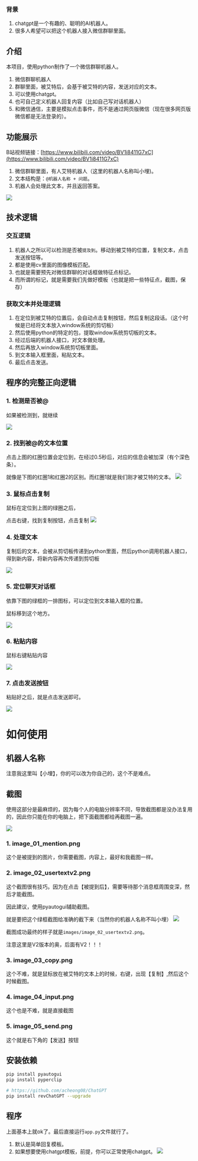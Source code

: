 ### 背景

1. chatgpt是一个有趣的、聪明的AI机器人。
2. 很多人希望可以把这个机器人接入微信群聊里面。

## 介绍
本项目，使用python制作了一个微信群聊机器人。
1. 微信群聊机器人
2. 群聊里面，被艾特后，会基于被艾特的内容，发送对应的文本。
3. 可以使用chatgpt。
4. 也可自己定义机器人回复内容（比如自己写对话机器人）
5. 和微信通信，主要是模拟点击事件，而不是通过网页版微信（现在很多网页版微信都是无法登录的）。

## 功能展示
B站视频链接：[https://www.bilibili.com/video/BV1i8411G7xC](https://www.bilibili.com/video/BV1i8411G7xC)
1. 微信群聊里面，有人艾特机器人（这里的机器人名称叫小埋)。
2. 文本结构是：`@机器人名称 + 问题`。
3. 机器人会处理此文本，并且返回答案。

![](https://files.mdnice.com/user/7098/2afb7c41-16c7-4b6f-83cd-3e559ac3a124.png)


## 技术逻辑

### 交互逻辑
1. 机器人之所以可以检测是否被`提及到`。移动到被艾特的位置，复制文本，点击发送按钮等。
2. 都是使用cv里面的图像模板匹配。
3. 也就是需要预先对微信群聊的对话框做特征点标记。
4. 而所谓的标记，就是需要我们先做好模板（也就是把一些特征点，截图，保存）

### 获取文本并处理逻辑
1. 在定位到被艾特的位置后，会自动点击复制按钮，然后复制这段话。（这个时候是已经将文本放入window系统的剪切板）
2. 然后使用python的特定的包，提取window系统剪切板的文本。
3. 经过后端的机器人接口，对文本做处理。
4. 然后再放入window系统剪切板里面。
5. 到文本输入框里面，粘贴文本。
6. 最后点击发送。

## 程序的完整正向逻辑
### 1. 检测是否被@
如果被检测到，就继续

![](https://files.mdnice.com/user/7098/029f86b5-98d3-47b0-9594-d2ac08e97708.png)

### 2. 找到被@的文本位置
点击上图的红圈位置会定位到，在经过0.5秒后，对应的信息会被加深（有个深色条）。

就像是下图的红圈1和红圈2的区别。而红圈1就是我们刚才被艾特的文本。
![](https://files.mdnice.com/user/7098/2b8e4f96-9847-43f5-804c-d54a1bcb8236.png)

### 3. 鼠标点击复制
鼠标在定位到上图的绿圈之后，

点击右键，找到复制按钮，点击复制
![](https://files.mdnice.com/user/7098/48c240ec-13d7-41fa-81db-098208b0f7c5.png)


### 4. 处理文本

复制后的文本，会被从剪切板传递到python里面，然后python调用机器人接口，得到新内容，将新内容再次传递到剪切板

![](https://files.mdnice.com/user/7098/7815a87f-49bc-4024-b1ea-316e791b9bfa.png)

### 5. 定位聊天对话框
依靠下图的绿框的一排图标，可以定位到文本输入框的位置。

鼠标移到这个地方。

![](https://files.mdnice.com/user/7098/57c0517b-d064-40c1-9704-fa55beb6c9c7.png)



### 6. 粘贴内容

鼠标右键粘贴内容

![](https://files.mdnice.com/user/7098/73750523-28dd-486e-839d-0d8c0f3d2ec4.png)

### 7. 点击发送按钮

粘贴好之后，就是点击发送即可。


![](https://files.mdnice.com/user/7098/ffd130db-4ec1-4e88-85b3-45a9d27379a6.png)





# 如何使用
## 机器人名称

注意我这里叫【小埋】，你的可以改为你自己的，这个不是难点。

## 截图

使用这部分是最麻烦的，因为每个人的电脑分辨率不同，导致截图都是没办法复用的，因此你只能在你的电脑上，把下面截图都给再截图一遍。

![](https://files.mdnice.com/user/7098/8b56680d-ac88-42b2-adb9-1adf3ffb6841.png)

### 1. image_01_mention.png

这个是被提到的图片，你需要截图，内容上，最好和我截图一样。

### 2. image_02_usertextv2.png

这个截图很有技巧。因为在点击【被提到后】，需要等待那个消息框周围变深，然后才能截图。

因此建议，使用pyautogui辅助截图。

就是要把这个绿框截图给准确的截下来（当然你的机器人名称不叫小埋）
![](https://files.mdnice.com/user/7098/2b8e4f96-9847-43f5-804c-d54a1bcb8236.png)

截图成功最终的样子就是`images/image_02_usertextv2.png`。

注意这里是V2版本的奥，后面有V2！！！

### 3. image_03_copy.png

这个不难，就是鼠标放在被艾特的文本上的时候，右键，出现【复制】,然后这个时候截图。

### 4. image_04_input.png

这个也是不难，就是直接截图

### 5. image_05_send.png

这个就是右下角的【发送】按钮

## 安装依赖

```bash
pip install pyautogui
pip install pyperclip

# https://github.com/acheong08/ChatGPT
pip install revChatGPT --upgrade 
```
## 程序
上面基本上就ok了。最后直接运行`app.py`文件就行了。

1. 默认是简单回复模板。
2. 如果想要使用chatgpt模板，前提，你可以正常使用chatgpt。
![](https://files.mdnice.com/user/7098/28f06163-a9cb-4be9-9416-9ab24544f0e9.png)


